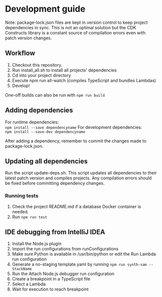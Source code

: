 # Development guide

Note: package-lock.json files are kept in version control to keep project dependencies in sync.
This is not an optimal solution but the CDK Constructs library is a constant source of compilation errors even with patch version changes. 

## Workflow
1. Checkout this repository.
2. Run install_all.sh to install all projects' dependencies
3. Cd into your project directory
4. Execute npm run all-watch (compiles TypeScript and bundles Lambdas)
5. Develop!

One-off builds can also be run with ```npm run build```

## Adding dependencies
For runtime dependencies:  
```npm install --save dependencyname```
For development dependencies:  
```npm install --save-dev dependencyname```

After adding a dependency, remember to commit the changes made to package-lock.json.

## Updating all dependencies
Run the script update-deps.sh. This script updates all dependencies to their latest patch version and compiles projects.
Any compilation errors should be fixed before committing dependency changes. 

### Running tests
1. Check the project README.md if a database Docker container is needed.
2. Run ```npm run test```

## IDE debugging from IntelliJ IDEA
1. Install the Node.js plugin
2. Import the run configurations from runConfigurations
3. Make sure Python is available in /usr/bin/python or edit the Run Lambda run configuration
4. Generate a no-staging template.yaml by running `npm run synth-sam -- StackName`
5. Run the Attach Node.js debugger run configuration
6. Create a breakpoint in a TypeScript file
7. Select a Lambda
8. Wait for execution to reach breakpoint
